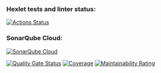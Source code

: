 ### Hexlet tests and linter status:
[![Actions Status](https://github.com/Alina-Zhdanova/java-project-99/actions/workflows/hexlet-check.yml/badge.svg)](https://github.com/Alina-Zhdanova/java-project-99/actions)

### SonarQube Cloud:
[![SonarQube Cloud](https://sonarcloud.io/images/project_badges/sonarcloud-highlight.svg)](https://sonarcloud.io/summary/new_code?id=Alina-Zhdanova_java-project-99)

[![Quality Gate Status](https://sonarcloud.io/api/project_badges/measure?project=Alina-Zhdanova_java-project-99&metric=alert_status)](https://sonarcloud.io/summary/new_code?id=Alina-Zhdanova_java-project-99)
[![Coverage](https://sonarcloud.io/api/project_badges/measure?project=Alina-Zhdanova_java-project-99&metric=coverage)](https://sonarcloud.io/summary/new_code?id=Alina-Zhdanova_java-project-99)
[![Maintainability Rating](https://sonarcloud.io/api/project_badges/measure?project=Alina-Zhdanova_java-project-99&metric=sqale_rating)](https://sonarcloud.io/summary/new_code?id=Alina-Zhdanova_java-project-99)